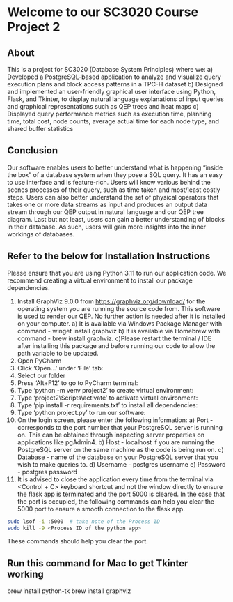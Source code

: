 # Welcome to our SC3020 Course Project 2
## About

This is a project for SC3020 (Database System Principles) where we:
    a) Developed a PostgreSQL-based application to analyze and visualize query execution plans and block access patterns in a TPC-H dataset
    b) Designed and implemented an user-friendly graphical user interface using Python, Flask, and Tkinter, to display natural language explanations of input queries and graphical representations such as QEP trees and heat maps
    c) Displayed query performance metrics such as execution time, planning time, total cost, node counts, average actual time for each node type, and shared buffer statistics

## Conclusion
Our software enables users to better understand what is happening “inside the box” of a database system when they pose a SQL query. It has an easy to use interface and is
feature-rich. Users will know various behind the scenes processes of their query, such as time taken and most/least costly steps. Users can also better understand the set of physical
operators that takes one or more data streams as input and produces an output data stream through our QEP output in natural language and our QEP tree diagram. Last but not least, users
can gain a better understanding of blocks in their database. As such, users will gain more insights into the inner workings of databases.

## Refer to the below for Installation Instructions

Please ensure that you are using Python 3.11 to run our application code. We recommend creating a virtual environment to install our package dependencies.

1. Install GraphViz 9.0.0 from https://graphviz.org/download/ for the operating system you are running the source code from. This software is used to render our QEP. No further action is needed after it is installed on your computer.
    a) It is available via Windows Package Manager with command - winget install graphviz
    b) It is available via Homebrew with command - brew install graphviz.
    c)Please restart the terminal / IDE after installing this package and before running our code to allow the path variable to be updated.
2. Open PyCharm
3. Click ‘Open…’ under ‘File’ tab:
4. Select our folder
5. Press ‘Alt+F12’ to go to PyCharm terminal:
6. Type ‘python -m venv project2’ to create virtual environment:
7. Type ‘project2\Scripts\activate’ to activate virtual environment:
8. Type ‘pip install -r requirements.txt’ to install all dependencies:
9. Type ‘python project.py’ to run our software:
10. On the login screen, please enter the following information:
    a) Port - corresponds to the port number that your PostgreSQL server is running on. This can be obtained through inspecting server properties on applications like pgAdmin4.
    b) Host - localhost if you are running the PostgreSQL server on the same machine as the code is being run on.
    c) Database - name of the database on your PostgreSQL server that you wish to make queries to.
    d) Username - postgres username
    e) Password - postgres password
11. It is advised to close the application every time from the terminal via <Control + C> keyboard shortcut and not the window directly to ensure the flask app is terminated and the port 5000 is cleared. In the case that the port is occupied, the following commands can help you clear the 5000 port to ensure a smooth connection to the flask app.

```bash
sudo lsof -i :5000  # take note of the Process ID
sudo kill -9 <Process ID of the python app>
```


These commands should help you clear the port.

## Run this command for Mac to get Tkinter working
brew install python-tk
brew install graphviz

